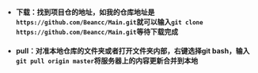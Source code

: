 * #### 下载：找到项目仓的地址，如我的仓库地址是`https://github.com/Beancc/Main.git`就可以输入`git clone https://github.com/Beancc/Main.git`等待下载完成
* #### pull：对准本地仓库的文件夹或者打开文件夹内部，右键选择git bash，输入`git pull origin master`将服务器上的内容更新合并到本地
